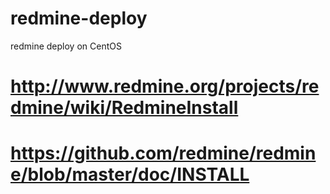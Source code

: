 # redmine-deploy
redmine deploy on CentOS

# http://www.redmine.org/projects/redmine/wiki/RedmineInstall
# https://github.com/redmine/redmine/blob/master/doc/INSTALL
